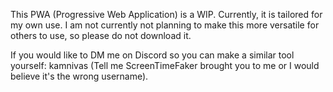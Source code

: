This PWA (Progressive Web Application) is a WIP.
Currently, it is tailored for my own use.
I am not currently not planning to make this more versatile for others to use, so please do not download it.

If you would like to DM me on Discord so you can make a similar tool yourself: kamnivas
(Tell me ScreenTimeFaker brought you to me or I would believe it's the wrong username).
